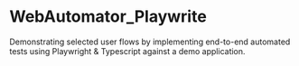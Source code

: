 # WebAutomator_Playwrite
 Demonstrating selected user flows by implementing end-to-end automated tests using Playwright &amp; Typescript against a demo application.
